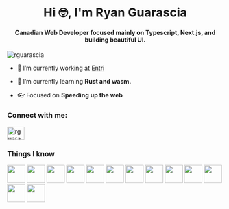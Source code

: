 <h1 align="center">Hi 🤓, I'm Ryan Guarascia</h1>
<h4 align="center">Canadian Web Developer focused mainly on Typescript, Next.js, and building beautiful UI.</h3>

<p align="left"> <img src="https://komarev.com/ghpvc/?username=rguarascia&label=Profile%20views&color=0e75b6&style=flat" alt="rguarascia" /> </p>

- 🚀 I’m currently working at [Entri](https://entri.com)

- 👀 I’m currently learning **Rust and wasm.**

- 👓 Focused on **Speeding up the web**

<h3 align="left">Connect with me:</h3>
<p align="left">
<a href="https://twitter.com/rguarascia" target="blank"><img align="center" src="https://cdn.jsdelivr.net/npm/simple-icons@3.0.1/icons/twitter.svg" alt="rguarascia" height="30" width="40" /></a>
</p>

<h3 align="left">Things I know</h3>
<p align="left">
	<img src="https://cdn.jsdelivr.net/gh/devicons/devicon/icons/typescript/typescript-original.svg" width="42" height="42"/>
	<img src="https://cdn.jsdelivr.net/gh/devicons/devicon/icons/react/react-original.svg" width="42" height="42" />
    <img src="https://cdn.jsdelivr.net/gh/devicons/devicon/icons/css3/css3-plain-wordmark.svg" width="42" height="42" />
    <img src="https://cdn.jsdelivr.net/gh/devicons/devicon/icons/nodejs/nodejs-plain.svg" width="42" height="42" />
    <img src="https://cdn.jsdelivr.net/gh/devicons/devicon/icons/sass/sass-original.svg" width="42" height="42" />
    <img src="https://cdn.jsdelivr.net/gh/devicons/devicon/icons/amazonwebservices/amazonwebservices-original-wordmark.svg" width="42" height="42" />
    <img src="https://cdn.jsdelivr.net/gh/devicons/devicon/icons/androidstudio/androidstudio-original.svg" width="42" height="42" />
    <img src="https://cdn.jsdelivr.net/gh/devicons/devicon/icons/mysql/mysql-original-wordmark.svg" width="42" height="42"/>
    <img src="https://cdn.jsdelivr.net/gh/devicons/devicon/icons/nextjs/nextjs-original.svg" width="42" height="42" />
    <img src="https://cdn.jsdelivr.net/gh/devicons/devicon/icons/postgresql/postgresql-plain-wordmark.svg" width="42" height="42"/>
    <img src="https://cdn.jsdelivr.net/gh/devicons/devicon/icons/figma/figma-original.svg" width="42" height="42" />
    <img src="https://cdn.jsdelivr.net/gh/devicons/devicon/icons/linux/linux-original.svg" 
width="42" height="42" />
    <img src="https://cdn.jsdelivr.net/gh/devicons/devicon/icons/wordpress/wordpress-plain-wordmark.svg" width="42" height="42" />
</p>
